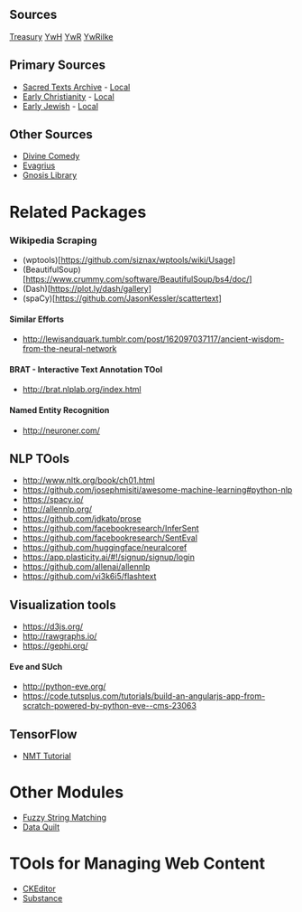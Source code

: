 
## Sources
[Treasury](https://rengu.yoyoweb.com/books/Non-Fiction/Perry%20-%20The%20Spiritual%20Ascent.pdf)
[YwH](https://rengu.yoyoweb.com/books/Poetry/A%20Year%20with%20Hafiz.pdf)
[YwR](http://rumidays.blogspot.com/2010/11/)
[YwRilke](http://yearwithrilke.blogspot.com/2011/11/)

## Primary Sources
* [Sacred Texts Archive](http://www.sacred-texts.com/) - [Local](https://rengu.yoyoweb.com/books/theos/ista09/index.htm)
* [Early Christianity]() - [Local](https://rengu.yoyoweb.com/books/theos/early_christ/index.htm)
* [Early Jewish]() - [Local](https://rengu.yoyoweb.com/books/theos/early_jewish/site/index.html)

## Other Sources
* [Divine Comedy](https://en.wikisource.org/wiki/The_Divine_Comedy)
* [Evagrius](http://www.ldysinger.com/Evagrius/00a_start.htm)
* [Gnosis Library](http://gnosis.org/search_form.html)


# Related Packages

### Wikipedia Scraping
* (wptools)[https://github.com/siznax/wptools/wiki/Usage]
* (BeautifulSoup)[https://www.crummy.com/software/BeautifulSoup/bs4/doc/]
* (Dash)[https://plot.ly/dash/gallery]
* (spaCy)[https://github.com/JasonKessler/scattertext]

#### Similar Efforts
* http://lewisandquark.tumblr.com/post/162097037117/ancient-wisdom-from-the-neural-network

#### BRAT - Interactive Text Annotation TOol
* http://brat.nlplab.org/index.html

#### Named Entity Recognition
* http://neuroner.com/

## NLP TOols
* http://www.nltk.org/book/ch01.html
* https://github.com/josephmisiti/awesome-machine-learning#python-nlp
* https://spacy.io/
* http://allennlp.org/
* https://github.com/jdkato/prose
* https://github.com/facebookresearch/InferSent
* https://github.com/facebookresearch/SentEval
* https://github.com/huggingface/neuralcoref
* https://app.plasticity.ai/#!/signup/signup/login
* https://github.com/allenai/allennlp
* https://github.com/vi3k6i5/flashtext

## Visualization tools
* https://d3js.org/
* http://rawgraphs.io/
* https://gephi.org/

#### Eve and SUch
* http://python-eve.org/
* https://code.tutsplus.com/tutorials/build-an-angularjs-app-from-scratch-powered-by-python-eve--cms-23063

## TensorFlow
* [NMT Tutorial](https://github.com/tensorflow/nmt)

# Other Modules
* [Fuzzy String Matching](https://github.com/seatgeek/fuzzywuzzy)
* [Data Quilt](https://github.com/quiltdata/quilt)

# TOols for Managing Web Content
* [CKEditor](https://ckeditor.com/)
* [Substance](http://substance.io/)

